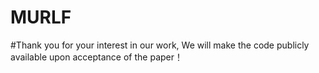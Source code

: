 # MURLF
#Thank you for your interest in our work, We will make the code publicly available upon acceptance of the paper！

